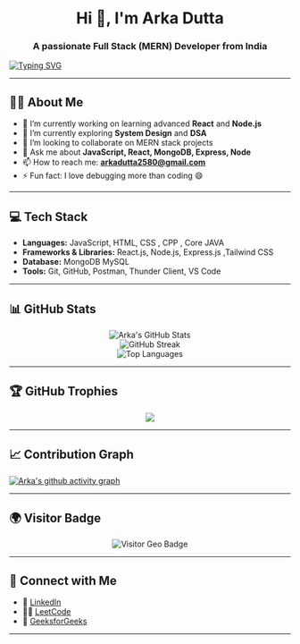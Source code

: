 <h1 align="center">Hi 👋, I'm Arka Dutta</h1>
<h3 align="center">A passionate Full Stack (MERN) Developer from India</h3>

[![Typing SVG](https://readme-typing-svg.demolab.com?font=Fira+Code&pause=1000&width=435&lines=Hi+%F0%9F%91%8B%2C+I'm+Arka+Dutta;MERN+Stack+Developer;Lifelong+Learner+%F0%9F%93%9A;Open+to+Collaboration+%F0%9F%92%AA)](https://git.io/typing-svg)

---

## 🧑‍💻 About Me

- 🔭 I’m currently working on learning advanced **React** and **Node.js**
- 🌱 I’m currently exploring **System Design** and **DSA**
- 👯 I’m looking to collaborate on MERN stack projects
- 💬 Ask me about **JavaScript, React, MongoDB, Express, Node**
- 📫 How to reach me: **arkadutta2580@gmail.com**
- ⚡ Fun fact: I love debugging more than coding 😄

---

## 💻 Tech Stack

- **Languages:** JavaScript, HTML, CSS , CPP , Core JAVA
- **Frameworks & Libraries:** React.js, Node.js, Express.js ,Tailwind CSS
- **Database:** MongoDB MySQL
- **Tools:** Git, GitHub, Postman, Thunder Client, VS Code 

---

## 📊 GitHub Stats

<p align="center"> 
  <img src="https://github-readme-stats.vercel.app/api?username=Arka-Dutta-Code&show_icons=true&theme=tokyonight" alt="Arka's GitHub Stats" /> <br />
  <img src="https://github-readme-streak-stats.herokuapp.com?user=Arka-Dutta-Code&theme=tokyonight" alt="GitHub Streak" /> <br />
  <img src="https://github-readme-stats.vercel.app/api/top-langs/?username=Arka-Dutta-Code&layout=compact&theme=tokyonight" alt="Top Languages" />
</p>

---

## 🏆 GitHub Trophies

<p align="center">
  <img src="https://github-profile-trophy.vercel.app/?username=Arka-Dutta-Code&theme=tokyonight&column=7" />
</p>

---

## 📈 Contribution Graph

[![Arka's github activity graph](https://github-readme-activity-graph.cyclic.app/graph?username=Arka-Dutta-Code&theme=tokyo-night)](https://github.com/ashutosh00710/github-readme-activity-graph)

---

## 🌍 Visitor Badge

<p align="center">
  <img src="https://geolocation-db.com/badge.svg" alt="Visitor Geo Badge" />
</p>

---

## 🔗 Connect with Me

- 💼 [LinkedIn](https://www.linkedin.com/in/arka-dutta-code)
- 👨‍💻 [LeetCode](https://leetcode.com/your_leetcode_username_here)
- 📘 [GeeksforGeeks](https://auth.geeksforgeeks.org/user/your_gfg_username_here)

---
